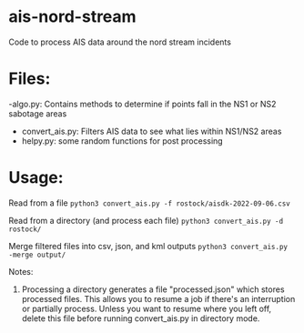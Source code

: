 # ais-nord-stream
Code to process AIS data around the nord stream incidents 

# Files:
 -algo.py: Contains methods to determine if points fall in the NS1 or NS2 sabotage areas
- convert_ais.py: Filters AIS data to see what lies within NS1/NS2 areas
- helpy.py: some random functions for post processing

# Usage:

Read from a file
`python3 convert_ais.py -f rostock/aisdk-2022-09-06.csv`

Read from a directory (and process each file)
`python3 convert_ais.py -d rostock/`

Merge filtered files into csv, json, and kml outputs
`python3 convert_ais.py -merge output/`

Notes:
1. Processing a directory generates a file "processed.json" which stores processed files. This allows you to resume a job if there's an interruption or partially process. Unless you want to resume where you left off, delete this file before running convert_ais.py in directory mode.
